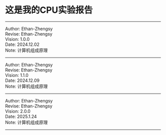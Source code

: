 # 这是我的CPU实验报告

------

Author:  Ethan-Zhengsy  
Revise:  Ethan-Zhengsy  
Vision:  1.0.0  
Date:    2024.12.02  
Note:    计算机组成原理  

------

Author:  Ethan-Zhengsy  
Revise:  Ethan-Zhengsy  
Vision:  1.1.0  
Date:    2024.12.09  
Note:    计算机组成原理  

---
Author:  Ethan-Zhengsy  
Revise:  Ethan-Zhengsy  
Vision:  2.0.0  
Date:    2025.1.24  
Note:    计算机组成原理  

---
